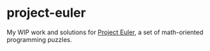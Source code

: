 # project-euler
My WIP work and solutions for [Project Euler](https://projecteuler.net/), a set of math-oriented programming puzzles.
